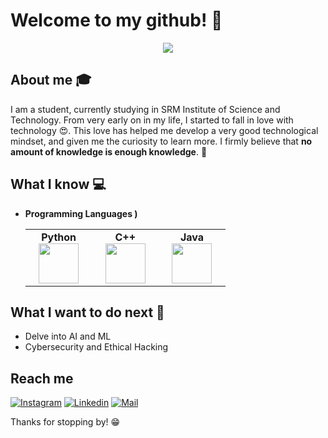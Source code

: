 # Welcome to my github! 👋

<div align="center">
	<img src="https://cdn.dribbble.com/users/1162077/screenshots/3848914/programmer.gif">
</div>

## About me :mortar_board:
I am a student, currently studying in SRM Institute of Science and Technology. From very early on in my life, I started to fall in love with technology 😍. This love has helped me develop a very good technological mindset, and given me the curiosity to learn more. I firmly believe that **no amount of knowledge is enough knowledge**. 🧠

## What I know :computer:
- **Programming Languages )**
	<center>
		<table>
			<tbody>
				<tr>
					<td width="25%" align="center">
						<span><strong>Python</strong></span><br/>
						<img height="64px" width="64px" src="https://cdn.svgporn.com/logos/python.svg">
					</td>
					<td width="25%" align="center">
						<span><strong>C++</strong></span><br/>
						<img height="64px" width="64px" src="https://upload.wikimedia.org/wikipedia/commons/thumb/1/18/ISO_C%2B%2B_Logo.svg/1200px-ISO_C%2B%2B_Logo.svg.png">
					</td>
					<td width="25%" align="center">
						<span><strong>Java</strong></span><br/>
						<img height="64px" width="64px" src="https://cdn.svgporn.com/logos/java.svg">
					</td>
				</tr>
			</tbody>
		</table>
	</center>

## What I want to do next :thinking:
- Delve into AI and ML
- Cybersecurity and Ethical Hacking

## Reach me 
[![Instagram](https://img.shields.io/badge/-@_i_am_like_that-red?style=flat-square&logo=instagram&logoColor=white&link=https://www.instagram.com/_i_am_like_that_/)](https://www.instagram.com/_i_am_like_that_/)
[![Linkedin](https://img.shields.io/badge/-Gaurang%20Srivastava-blue?style=flat-square&logo=linkedin&logoColor=white&link=https://www.linkedin.com/in/gaurang-srivastava-274b32241/)](https://www.linkedin.com/in/gaurang-srivastava-274b32241/)
[![Mail](https://img.shields.io/badge/-gs4677@srmist.edu.in-gray?style=flat-square&logo=gmail&logoColor=red&link=https://www.linkedin.com/in/gaurang-srivastava-274b32241/)](mailto:gs4677@srmist.edu.in)

Thanks for stopping by! 😁

<!--
**gs4677/gs4677** is a ✨ _special_ ✨ repository because its `README.md` (this file) appears on your GitHub profile.

Here are some ideas to get you started:

- 🔭 I’m currently working on ...
- 🌱 I’m currently learning ...
- 👯 I’m looking to collaborate on ...
- 🤔 I’m looking for help with ...
- 💬 Ask me about ...
- 📫 How to reach me: ...
- 😄 Pronouns: ...
- ⚡ Fun fact: ...
-->
